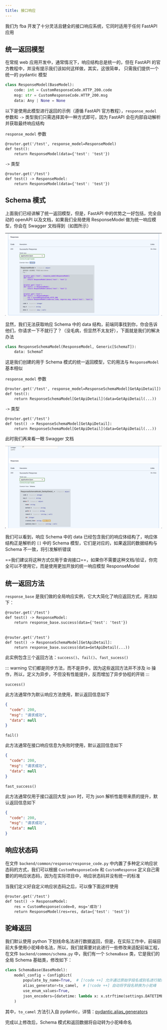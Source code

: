 ```yaml
---
title: 接口响应
---
```


我们为 fba 开发了十分灵活且健全的接口响应系统，它同时适用于任何 FastAPI 应用

## 统一返回模型

在常规 web 应用开发中，通常情况下，响应结构总是统一的，但在 FastAPI 的官方教程中，并没有提示我们该如何这样做，其实，这很简单，
只需我们提供一个统一的 pydantic 模型

```python
class ResponseModel(BaseModel):
    code: int = CustomResponseCode.HTTP_200.code
    msg: str = CustomResponseCode.HTTP_200.msg
    data: Any | None = None
```

以下是使用此模型进行返回的示例（遵循 FastAPI 官方教程），`response_model` 参数和 `->` 类型我们只需选择其中一种方式即可，因为
FastAPI 会在内部自动解析并获取最终响应结构

`response_model` 参数

```python{1,3}
@router.get('/test', response_model=ResponseModel)
def test():
    return ResponseModel(data={'test': 'test'})
```

`->` 类型

```python{2,3}
@router.get('/test')
def test() -> ResponseModel:
    return ResponseModel(data={'test': 'test'})
```

## Schema 模式

上面我们已经讲解了统一返回模型，但是，FastAPI 中的优势之一好包括，完全自动的 openAPI 以及文档，如果我们全局使用
ResponseModel 做为统一响应模型，你会在 Swagger 文档得到（如图所示）

![response_model](/images/response_model.png)

显然，我们无法获取响应 Schema 中的 data 结构，前端同事找到你，你会告诉他们，你请求一下不就行了？（没毛病，但显然不太友好），下面就是我们的解决办法

```python
class ResponseSchemaModel(ResponseModel, Generic[SchemaT]):
    data: SchemaT
```

这是我们创建的用于 Schema 模式的统一返回模型，它的用法与 `ResponseModel` 基本相似

`response_model` 参数

```python{1,3}
@router.get('/test', response_model=ResponseSchemaModel[GetApiDetail])
def test():
    return ResponseSchemaModel[GetApiDetail](data=GetApiDetail(...))
```

`->` 类型

```python{2,3}
@router.get('/test')
def test() -> ResponseSchemaModel[GetApiDetail]:
    return ResponseSchemaModel[GetApiDetail](data=GetApiDetail(...))
```

此时我们再来看一眼 Swagger 文档

![response_schema_model](/images/response_schema_model.png)

我们可以看到，响应 Schema 中的 data 已经包含我们的响应体结构了，响应体结构正是解析的 `[]` 中的 Schema 模型，它们是对应的，如果返回的数据结构与
Schema 不一致，将引发解析错误

==我们建议将这种方式仅用于查询接口==，如果你不需要这种文档/验证，你完全可以不使用它，而是使用更加开放的统一响应模型
ResponseModel

## 统一返回方法

`response_base` 是我们做的全局响应实例，它大大简化了响应返回方式，用法如下：

```python{3,8}
@router.get('/test')
def test() -> ResponseModel:
    return response_base.success(data={'test': 'test'})


@router.get('/test')
def test() -> ResponseSchemaModel[GetApiDetail]:
    return response_base.success(data=GetApiDetail(...))
```

此实例包含三个返回方法：`success()`、`fail()`、`fast_sucess()`

::: warning
它们都是同步方法，而不是异步。因为这些返回方法并不涉及 io 操作，所以，定义为异步，不但没有性能提升，反而增加了异步协程的开销
:::

`success()`

此方法通常作为默认响应方法使用，默认返回信息如下

```json
{
  "code": 200,
  "msg": "请求成功",
  "data": null
}
```

`fail()`

此方法通常在接口响应信息为失败时使用，默认返回信息如下

```json
{
  "code": 200,
  "msg": "请求成功",
  "data": null
}
```

`fast_success()`

此方法通常仅用于接口返回大型 json 时，可为 json 解析性能带来质的提升，默认返回信息如下

```json
{
  "code": 200,
  "msg": "请求成功",
  "data": null
}
```

## 响应状态码

在文件 `backend/common/response/response_code.py` 中内置了多种定义响应状态码的方式，我们可以根据 `CustomResponseCode` 和
`CustomResponse` 定义自己需要的的响应状态码，因为在实际项目中，响应状态码并没有统一的标准

当我们定义好自定义响应状态码之后，可以像下面这样使用

```python{3-4}
@router.get('/test')
def test() -> ResponseModel:
    res = CustomResponse(code=0, msg='成功')
    return ResponseModel(res=res, data={'test': 'test'})
```

## 驼峰返回

我们默认使用 python 下划线命名法进行数据返回，但是，在实际工作中，前端目前大多使用小驼峰命名法，所以，我们就需要对此进行一些修改来适配前端工程，在文件
`backend/common/schema.py` 中，我们有一个 `SchemaBase` 类，它是我们的全局 Schema 基础类，修改如下：

```python
class SchemaBase(BaseModel):
    model_config = ConfigDict(
        populate_by_name=True,  # [!code ++] 允许通过原始字段名或别名进行赋值
        alias_generator=to_camel,  # [!code ++] 自动将字段名转换为小驼峰
        use_enum_values=True,
        json_encoders={datetime: lambda x: x.strftime(settings.DATETIME_FORMAT)},
    )
```

其中，`to_camel` 方法引入自
pydantic，详情：[pydantic.alias_generators](https://docs.pydantic.dev/latest/api/config/#pydantic.alias_generators)

完成以上修改后，Schema 模式和返回数据将自动转为小驼峰命名
